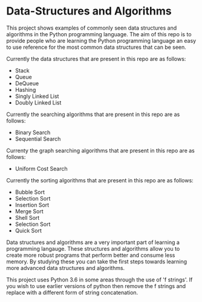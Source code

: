 # Data-Structures and Algorithms
This project shows examples of commonly seen data structures and algorithms in the Python programming language. The aim of this repo is to provide people who are learning the Python programming language an easy to use reference for the most common data structures that can be seen.

Currently the data structures that are present in this repo are as follows:
- Stack
- Queue
- DeQueue
- Hashing
- Singly Linked List
- Doubly Linked List

Currently the searching algorithms that are present in this repo are as follows:
- Binary Search
- Sequential Search

Currenty the graph searching algorithms that are present in this repo are as follows:
- Uniform Cost Search

Currently the sorting algorithms that are present in this repo are as follows:
- Bubble Sort
- Selection Sort
- Insertion Sort
- Merge Sort
- Shell Sort
- Selection Sort
- Quick Sort

Data structures and algorithms are a very important part of learning a programming langauge. These structures and algorithms allow you to create more robust programs that perform better and consume less memory. By studying these you can take the first steps towards learning more advanced data structures and algorithms.

This project uses Python 3.6 in some areas through the use of 'f strings'. If you wish to use earlier versions of python then remove the f strings and replace with a different form of string concatenation.

